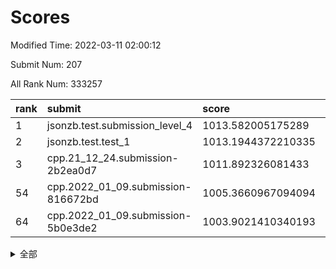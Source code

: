 # Scores

Modified Time: 2022-03-11 02:00:12

Submit Num: 207

All Rank Num: 333257

| rank |               submit               |       score        |       sigma        | pk_num |
| :--- | :--------------------------------- | :----------------- | :----------------- | :----- |
| 1    | jsonzb.test.submission_level_4     | 1013.582005175289  | 0.8046550395324998 | 6437   |
| 2    | jsonzb.test.test_1                 | 1013.1944372210335 | 0.7967523046665171 | 6439   |
| 3    | cpp.21_12_24.submission-2b2ea0d7   | 1011.892326081433  | 0.7949745616661832 | 6438   |
| 54   | cpp.2022_01_09.submission-816672bd | 1005.3660967094094 | 0.7268185108645278 | 6442   |
| 64   | cpp.2022_01_09.submission-5b0e3de2 | 1003.9021410340193 | 0.7140795976221845 | 6441   |


<details>
<summary>全部</summary>

| rank |                 submit                 |       score        |       sigma        | pk_num |
| :--- | :------------------------------------- | :----------------- | :----------------- | :----- |
| 1    | jsonzb.test.submission_level_4         | 1013.582005175289  | 0.8046550395324998 | 6437   |
| 2    | jsonzb.test.test_1                     | 1013.1944372210335 | 0.7967523046665171 | 6439   |
| 3    | cpp.21_12_24.submission-2b2ea0d7       | 1011.892326081433  | 0.7949745616661832 | 6438   |
| 4    | gobigger.level_3.submission_level_3_45 | 1011.468062268936  | 0.7697074014012638 | 6436   |
| 5    | gobigger.level_3.submission_level_3_30 | 1011.1285823051707 | 0.7626390595027754 | 6438   |
| 6    | gobigger.level_3.submission_level_3_44 | 1011.1247981094971 | 0.7655735088872612 | 6441   |
| 7    | gobigger.level_3.submission_level_3_11 | 1011.123279701553  | 0.7596021280485403 | 6442   |
| 8    | gobigger.level_3.submission_level_3_41 | 1011.082989675118  | 0.7573162615424485 | 6436   |
| 9    | gobigger.level_3.submission_level_3_1  | 1010.9295003452472 | 0.7810994537383102 | 6436   |
| 10   | gobigger.level_3.submission_level_3_14 | 1010.9053773653305 | 0.7594975547749233 | 6438   |
| 11   | gobigger.level_3.submission_level_3_46 | 1010.8657336931224 | 0.7710748199997512 | 6442   |
| 12   | gobigger.level_3.submission_level_3_17 | 1010.6922041749006 | 0.7912160154801087 | 6435   |
| 13   | gobigger.level_3.submission_level_3_23 | 1010.5797850956438 | 0.7675325295934123 | 6444   |
| 14   | gobigger.level_3.submission_level_3_39 | 1010.5473342655322 | 0.7848763429899027 | 6447   |
| 15   | gobigger.level_3.submission_level_3_6  | 1010.5241246166842 | 0.7817636362873115 | 6443   |
| 16   | gobigger.level_3.submission_level_3_42 | 1010.5222448218273 | 0.77495506434937   | 6439   |
| 17   | gobigger.level_3.submission_level_3_7  | 1010.4902297190381 | 0.74520998683602   | 6440   |
| 18   | gobigger.level_3.submission_level_3_13 | 1010.4645110516476 | 0.7518884159426044 | 6439   |
| 19   | gobigger.level_3.submission_level_3_5  | 1010.4518751408906 | 0.7614079179918698 | 6436   |
| 20   | gobigger.level_3.submission_level_3_38 | 1010.3777014521404 | 0.7606886113689615 | 6439   |
| 21   | gobigger.level_3.submission_level_3_43 | 1010.3599095905649 | 0.7593649686600533 | 6446   |
| 22   | gobigger.level_3.submission_level_3_25 | 1010.3295499772292 | 0.7705976280257363 | 6432   |
| 23   | gobigger.level_3.submission_level_3_24 | 1010.3125413336086 | 0.762305743195651  | 6440   |
| 24   | gobigger.level_3.submission_level_3_4  | 1010.2115268935478 | 0.7672833135084329 | 6438   |
| 25   | gobigger.level_3.submission_level_3_48 | 1010.1932081228484 | 0.7789648055405174 | 6442   |
| 26   | gobigger.level_3.submission_level_3_36 | 1010.1449992407842 | 0.7764410557819034 | 6442   |
| 27   | gobigger.level_3.submission_level_3_19 | 1010.0465918969811 | 0.7613396253763947 | 6441   |
| 28   | gobigger.level_3.submission_level_3_26 | 1010.0017226027963 | 0.7508936182193597 | 6432   |
| 29   | gobigger.level_3.submission_level_3_12 | 1009.987170319741  | 0.7527622257677808 | 6438   |
| 30   | gobigger.level_3.submission_level_3_16 | 1009.9538946297818 | 0.737939444247502  | 6439   |
| 31   | gobigger.level_3.submission_level_3_10 | 1009.9074825534174 | 0.7491640844349556 | 6443   |
| 32   | gobigger.level_3.submission_level_3_28 | 1009.9015948781937 | 0.7598915257060176 | 6439   |
| 33   | gobigger.level_3.submission_level_3_27 | 1009.8492886059836 | 0.7717949337959709 | 6442   |
| 34   | gobigger.level_3.submission_level_3_49 | 1009.8414705468783 | 0.7624635835689016 | 6438   |
| 35   | gobigger.level_3.submission_level_3_33 | 1009.834460351872  | 0.7661186942840259 | 6441   |
| 36   | gobigger.level_3.submission_level_3_29 | 1009.8176965844995 | 0.7767679046025623 | 6439   |
| 37   | gobigger.level_3.submission_level_3_31 | 1009.7672572001246 | 0.7518790154091166 | 6438   |
| 38   | gobigger.level_3.submission_level_3_37 | 1009.7464612900922 | 0.7653045934570795 | 6442   |
| 39   | gobigger.level_3.submission_level_3_8  | 1009.7301887613337 | 0.7488237816505535 | 6442   |
| 40   | gobigger.level_3.submission_level_3_3  | 1009.6955753345235 | 0.7314578454214391 | 6447   |
| 41   | gobigger.level_3.submission_level_3_40 | 1009.6577985772059 | 0.7561810582446777 | 6435   |
| 42   | gobigger.level_3.submission_level_3_35 | 1009.6435942184248 | 0.7323726042203533 | 6435   |
| 43   | gobigger.level_3.submission_level_3_22 | 1009.6215094502426 | 0.7551781803298232 | 6437   |
| 44   | gobigger.level_3.submission_level_3_0  | 1009.6085365101848 | 0.7681527564219152 | 6436   |
| 45   | gobigger.level_3.submission_level_3_20 | 1009.5782780001581 | 0.7506337974680708 | 6442   |
| 46   | gobigger.level_3.submission_level_3_18 | 1009.4429291499573 | 0.75710250210275   | 6439   |
| 47   | gobigger.level_3.submission_level_3_21 | 1009.424086623198  | 0.760704020706508  | 6439   |
| 48   | gobigger.level_3.submission_level_3_2  | 1009.0885740030194 | 0.7399794055688221 | 6437   |
| 49   | gobigger.level_3.submission_level_3_9  | 1009.0215417262325 | 0.7608988314533284 | 6441   |
| 50   | gobigger.level_3.submission_level_3_32 | 1008.8537950205073 | 0.7446839481613253 | 6439   |
| 51   | gobigger.level_3.submission_level_3_34 | 1008.8302521163376 | 0.7580652158193625 | 6439   |
| 52   | gobigger.level_3.submission_level_3_15 | 1008.3600947721209 | 0.7460209757183444 | 6438   |
| 53   | gobigger.level_3.submission_level_3_47 | 1007.866356455385  | 0.7477205749144334 | 6443   |
| 54   | cpp.2022_01_09.submission-816672bd     | 1005.3660967094094 | 0.7268185108645278 | 6442   |
| 55   | gobigger.level_1.submission_level_1_11 | 1005.303668589157  | 0.7195835067106398 | 6436   |
| 56   | gobigger.level_1.submission_level_1_34 | 1005.1842544791344 | 0.7204387574023787 | 6441   |
| 57   | gobigger.level_1.submission_level_1_2  | 1005.0291685233805 | 0.7324280679064004 | 6439   |
| 58   | gobigger.level_1.submission_level_1_26 | 1005.0275727713372 | 0.7188108649268626 | 6441   |
| 59   | gobigger.level_1.submission_level_1_19 | 1005.0004405952286 | 0.734648802805418  | 6445   |
| 60   | gobigger.level_1.submission_level_1_29 | 1004.8795621453123 | 0.7219282089757095 | 6445   |
| 61   | gobigger.level_1.submission_level_1_32 | 1004.7060992522947 | 0.7177637300245672 | 6442   |
| 62   | gobigger.level_1.submission_level_1_15 | 1004.2014071331286 | 0.732522919102933  | 6441   |
| 63   | gobigger.level_1.submission_level_1_6  | 1004.0516044772663 | 0.7236792447747443 | 6443   |
| 64   | cpp.2022_01_09.submission-5b0e3de2     | 1003.9021410340193 | 0.7140795976221845 | 6441   |
| 65   | gobigger.level_1.submission_level_1_35 | 1003.8620521621292 | 0.7310960725855077 | 6443   |
| 66   | gobigger.level_1.submission_level_1_45 | 1003.846938287993  | 0.7240352618504954 | 6437   |
| 67   | gobigger.level_1.submission_level_1_44 | 1003.8412340889661 | 0.7256096977121957 | 6438   |
| 68   | gobigger.level_1.submission_level_1_12 | 1003.8366828642421 | 0.7169899988704552 | 6439   |
| 69   | gobigger.level_1.submission_level_1_42 | 1003.780141541266  | 0.7088806440418948 | 6438   |
| 70   | gobigger.level_1.submission_level_1_7  | 1003.6584375390247 | 0.7193180268199925 | 6440   |
| 71   | gobigger.level_1.submission_level_1_21 | 1003.6523547573123 | 0.716012890484479  | 6442   |
| 72   | gobigger.level_1.submission_level_1_30 | 1003.6267301343407 | 0.7158178381358645 | 6442   |
| 73   | gobigger.level_1.submission_level_1_17 | 1003.6221131974818 | 0.7229238799124491 | 6443   |
| 74   | gobigger.level_1.submission_level_1_3  | 1003.5378193008669 | 0.7202897419523316 | 6440   |
| 75   | gobigger.level_1.submission_level_1_27 | 1003.524047569198  | 0.7166289660875874 | 6437   |
| 76   | gobigger.level_1.submission_level_1_9  | 1003.5084805674212 | 0.7152879875260816 | 6440   |
| 77   | gobigger.level_1.submission_level_1_46 | 1003.4789176535635 | 0.7238073787421935 | 6441   |
| 78   | gobigger.level_1.submission_level_1_13 | 1003.4698298647792 | 0.7197062753724829 | 6439   |
| 79   | gobigger.level_1.submission_level_1_25 | 1003.4374283764938 | 0.716495676267188  | 6441   |
| 80   | gobigger.level_1.submission_level_1_1  | 1003.4306063372037 | 0.7088990485940752 | 6442   |
| 81   | gobigger.level_1.submission_level_1_18 | 1003.4130456466646 | 0.7184341009984576 | 6440   |
| 82   | gobigger.level_1.submission_level_1_37 | 1003.4125025542185 | 0.7197133279700939 | 6434   |
| 83   | gobigger.level_1.submission_level_1_31 | 1003.3847154353374 | 0.7164127438559483 | 6442   |
| 84   | gobigger.level_1.submission_level_1_39 | 1003.3844511830606 | 0.7179151540705989 | 6445   |
| 85   | gobigger.level_1.submission_level_1_16 | 1003.3703054902728 | 0.7174020957590385 | 6439   |
| 86   | gobigger.level_1.submission_level_1_48 | 1003.3374112967867 | 0.7074849455177805 | 6439   |
| 87   | gobigger.level_1.submission_level_1_49 | 1003.3350498782889 | 0.7050616211304777 | 6442   |
| 88   | gobigger.level_1.submission_level_1_33 | 1003.1186587154532 | 0.7167409887108666 | 6439   |
| 89   | gobigger.level_1.submission_level_1_23 | 1002.9666601185914 | 0.7115380510121857 | 6440   |
| 90   | gobigger.level_1.submission_level_1_41 | 1002.9275347651501 | 0.7085961742690021 | 6434   |
| 91   | gobigger.level_1.submission_level_1_14 | 1002.9266927982562 | 0.7198346174475002 | 6440   |
| 92   | gobigger.level_1.submission_level_1_43 | 1002.9121641970422 | 0.7157568533990161 | 6436   |
| 93   | gobigger.level_1.submission_level_1_22 | 1002.8663300255213 | 0.7328437496449002 | 6436   |
| 94   | gobigger.level_1.submission_level_1_24 | 1002.8363991202796 | 0.7166092299025388 | 6439   |
| 95   | gobigger.level_1.submission_level_1_8  | 1002.8341343908196 | 0.7215511605921152 | 6440   |
| 96   | gobigger.level_1.submission_level_1_38 | 1002.8314359133801 | 0.7152217430246545 | 6442   |
| 97   | gobigger.level_1.submission_level_1_0  | 1002.7660350940145 | 0.712865163352469  | 6439   |
| 98   | gobigger.level_1.submission_level_1_40 | 1002.7119806266564 | 0.7117040901912752 | 6436   |
| 99   | gobigger.level_1.submission_level_1_4  | 1002.5881978238893 | 0.7164332044154368 | 6449   |
| 100  | gobigger.level_1.submission_level_1_10 | 1002.487778101106  | 0.702386810657047  | 6436   |
| 101  | gobigger.level_1.submission_level_1_5  | 1002.4214177690984 | 0.7157003827044774 | 6441   |
| 102  | gobigger.level_1.submission_level_1_28 | 1002.3145637795735 | 0.719010895884987  | 6442   |
| 103  | gobigger.level_1.submission_level_1_36 | 1002.2632949245713 | 0.7149841118048812 | 6442   |
| 104  | gobigger.level_1.submission_level_1_47 | 1002.1849687379782 | 0.7191286185114476 | 6440   |
| 105  | gobigger.level_1.submission_level_1_20 | 1002.1190872188744 | 0.7141891847454033 | 6437   |
| 106  | gobigger.random.submission_random_33   | 997.2018453621149  | 0.7218620437976209 | 6446   |
| 107  | gobigger.random.submission_random_11   | 997.1919101226536  | 0.7196827297476813 | 6444   |
| 108  | gobigger.random.submission_random_5    | 997.1069262607956  | 0.7153045032385575 | 6435   |
| 109  | gobigger.random.submission_random_43   | 997.0941327916241  | 0.7060281800420194 | 6436   |
| 110  | gobigger.random.submission_random_31   | 996.9590396267887  | 0.7011050212422614 | 6437   |
| 111  | gobigger.random.submission_random_29   | 996.940444386892   | 0.7019617765948817 | 6439   |
| 112  | gobigger.random.submission_random_19   | 996.939354425677   | 0.7171862170400398 | 6444   |
| 113  | gobigger.random.submission_random_49   | 996.8713835947758  | 0.7012935234468116 | 6440   |
| 114  | gobigger.random.submission_random_47   | 996.8090654202156  | 0.7153225952574229 | 6440   |
| 115  | gobigger.random.submission_random_16   | 996.7609206327572  | 0.7081225741562021 | 6439   |
| 116  | gobigger.random.submission_random_46   | 996.7479916613414  | 0.7008727034382224 | 6440   |
| 117  | gobigger.random.submission_random_42   | 996.5130886937626  | 0.7113542177344169 | 6442   |
| 118  | gobigger.random.submission_random_2    | 996.4596730107917  | 0.7167706516278037 | 6443   |
| 119  | gobigger.random.submission_random_8    | 996.4519559402232  | 0.6948124298069953 | 6436   |
| 120  | gobigger.random.submission_random_23   | 996.4367392726856  | 0.7167833108303349 | 6440   |
| 121  | gobigger.random.submission_random_30   | 996.3946733470827  | 0.7210370188888809 | 6442   |
| 122  | gobigger.random.submission_random_41   | 996.3844481008759  | 0.7032771142259537 | 6440   |
| 123  | gobigger.random.submission_random_24   | 996.3791978071393  | 0.7074353142597443 | 6442   |
| 124  | gobigger.random.submission_random_26   | 996.3068623217027  | 0.7178015044436298 | 6440   |
| 125  | gobigger.random.submission_random_40   | 996.3053082614892  | 0.7042101117692311 | 6441   |
| 126  | gobigger.random.submission_random_13   | 996.0712951583401  | 0.7084212739483762 | 6439   |
| 127  | gobigger.random.submission_random_22   | 996.0630744234736  | 0.7229661674306259 | 6438   |
| 128  | gobigger.random.submission_random_36   | 995.9369638674923  | 0.7201745684390953 | 6444   |
| 129  | gobigger.random.submission_random_35   | 995.897277726279   | 0.7179691027891292 | 6437   |
| 130  | gobigger.random.submission_random_38   | 995.8629928586105  | 0.7148371063006896 | 6444   |
| 131  | gobigger.random.submission_random_48   | 995.8267113838457  | 0.7027518406320561 | 6446   |
| 132  | gobigger.random.submission_random_45   | 995.7962609521029  | 0.7036869910406952 | 6438   |
| 133  | gobigger.random.submission_random_0    | 995.7287815226922  | 0.7104403463123224 | 6443   |
| 134  | gobigger.random.submission_random_6    | 995.7087855394258  | 0.7122808334761073 | 6442   |
| 135  | gobigger.random.submission_random_34   | 995.7071502472953  | 0.7083542245021135 | 6441   |
| 136  | gobigger.random.submission_random_9    | 995.6914370118254  | 0.7115817505484598 | 6442   |
| 137  | gobigger.random.submission_random_7    | 995.6868594241948  | 0.7109860106631823 | 6440   |
| 138  | gobigger.random.submission_random_15   | 995.6804313513048  | 0.7049474635679861 | 6443   |
| 139  | gobigger.random.submission_random_18   | 995.6659489602811  | 0.7096829371849442 | 6441   |
| 140  | gobigger.random.submission_random_25   | 995.6658421868065  | 0.7258437468734286 | 6437   |
| 141  | gobigger.random.submission_random_27   | 995.6477068212342  | 0.7251861649418392 | 6441   |
| 142  | gobigger.random.submission_random_20   | 995.5700932505553  | 0.71539612735033   | 6442   |
| 143  | gobigger.random.submission_random_10   | 995.5588023566371  | 0.7253345508254943 | 6438   |
| 144  | gobigger.random.submission_random_12   | 995.5302047962126  | 0.7191394736919438 | 6438   |
| 145  | gobigger.random.submission_random_4    | 995.4868110322111  | 0.6979893142318528 | 6440   |
| 146  | gobigger.random.submission_random_21   | 995.4818353115066  | 0.7225446701245054 | 6441   |
| 147  | gobigger.random.submission_random_14   | 995.456865918242   | 0.7060898163866753 | 6439   |
| 148  | gobigger.random.submission_random_3    | 995.3593379934765  | 0.7084243415488553 | 6445   |
| 149  | gobigger.random.submission_random_37   | 995.303879835566   | 0.7212859809977727 | 6437   |
| 150  | gobigger.random.submission_random_39   | 995.2538476756354  | 0.7281310350619208 | 6438   |
| 151  | gobigger.random.submission_random_44   | 995.1020340324804  | 0.7152065400412826 | 6439   |
| 152  | gobigger.random.submission_random_17   | 995.0825512175252  | 0.7199779664108695 | 6436   |
| 153  | gobigger.random.submission_random_1    | 995.0372519345736  | 0.7116624366151584 | 6442   |
| 154  | gobigger.random.submission_random_28   | 994.9475781459242  | 0.7189001062222982 | 6441   |
| 155  | gobigger.random.submission_random_32   | 994.9179962584856  | 0.7126676320471157 | 6435   |
| 156  | gobigger.level_2.submission_level_2_48 | 994.0621772638335  | 0.7394201578031226 | 6438   |
| 157  | gobigger.level_2.submission_level_2_9  | 993.690661996841   | 0.7435485946217986 | 6445   |
| 158  | gobigger.level_2.submission_level_2_28 | 993.6357838570648  | 0.7465486906383898 | 6435   |
| 159  | gobigger.level_2.submission_level_2_30 | 992.9055276266539  | 0.7436231505652158 | 6436   |
| 160  | gobigger.level_2.submission_level_2_19 | 992.8550334931579  | 0.7540818517723705 | 6437   |
| 161  | gobigger.level_2.submission_level_2_20 | 992.7791904002056  | 0.7529197109215128 | 6437   |
| 162  | gobigger.level_2.submission_level_2_41 | 992.7777259694191  | 0.7395774582201136 | 6434   |
| 163  | gobigger.level_2.submission_level_2_34 | 992.5722990882325  | 0.753068252930234  | 6444   |
| 164  | gobigger.level_2.submission_level_2_11 | 992.4593603920125  | 0.7319587909133769 | 6437   |
| 165  | gobigger.level_2.submission_level_2_45 | 992.4396238078649  | 0.762017602133538  | 6445   |
| 166  | gobigger.level_2.submission_level_2_18 | 992.3916114401205  | 0.7437487379097214 | 6442   |
| 167  | gobigger.level_2.submission_level_2_36 | 992.3822635463213  | 0.7594437456737491 | 6442   |
| 168  | gobigger.level_2.submission_level_2_8  | 992.3599389696806  | 0.7390413602519543 | 6441   |
| 169  | gobigger.level_2.submission_level_2_47 | 992.3492808685652  | 0.7472871348929173 | 6438   |
| 170  | gobigger.level_2.submission_level_2_43 | 992.3081452011525  | 0.7380955033120649 | 6437   |
| 171  | gobigger.level_2.submission_level_2_39 | 992.2883425729317  | 0.7526176082414352 | 6440   |
| 172  | gobigger.level_2.submission_level_2_5  | 992.2070547449185  | 0.7477579109262745 | 6435   |
| 173  | gobigger.level_2.submission_level_2_35 | 992.1733907992608  | 0.7618169651678756 | 6442   |
| 174  | gobigger.level_2.submission_level_2_12 | 992.1617572638598  | 0.7393810289236803 | 6435   |
| 175  | gobigger.level_2.submission_level_2_3  | 992.0682149133636  | 0.7421067083026176 | 6442   |
| 176  | gobigger.level_2.submission_level_2_6  | 992.0456237864124  | 0.7632274447016811 | 6441   |
| 177  | gobigger.level_2.submission_level_2_49 | 992.0303892911039  | 0.7478251111054337 | 6441   |
| 178  | gobigger.level_2.submission_level_2_31 | 991.9777080229611  | 0.7476868083276645 | 6438   |
| 179  | gobigger.level_2.submission_level_2_15 | 991.8992339287561  | 0.7561786463988742 | 6437   |
| 180  | gobigger.level_2.submission_level_2_40 | 991.8329165461502  | 0.7527299995753413 | 6440   |
| 181  | gobigger.level_2.submission_level_2_7  | 991.7406084359532  | 0.7467733789457899 | 6440   |
| 182  | gobigger.level_2.submission_level_2_33 | 991.7360458496064  | 0.7422062495768423 | 6441   |
| 183  | gobigger.level_2.submission_level_2_10 | 991.7274157840399  | 0.7469354872499306 | 6440   |
| 184  | gobigger.level_2.submission_level_2_4  | 991.6682206952554  | 0.7467500971300542 | 6441   |
| 185  | gobigger.level_2.submission_level_2_23 | 991.584527433306   | 0.7587757086291246 | 6441   |
| 186  | gobigger.level_2.submission_level_2_13 | 991.5411033819737  | 0.7435425735515065 | 6438   |
| 187  | gobigger.level_2.submission_level_2_14 | 991.4878765696589  | 0.7466996918658849 | 6442   |
| 188  | gobigger.level_2.submission_level_2_0  | 991.4235599515315  | 0.7708870432399137 | 6437   |
| 189  | gobigger.level_2.submission_level_2_21 | 991.4092312210637  | 0.7692777731061616 | 6438   |
| 190  | gobigger.level_2.submission_level_2_2  | 991.3640268929685  | 0.7509563644614085 | 6444   |
| 191  | gobigger.level_2.submission_level_2_16 | 991.3388450517338  | 0.7504709294248382 | 6436   |
| 192  | gobigger.level_2.submission_level_2_42 | 991.252250650139   | 0.7363411612866617 | 6438   |
| 193  | gobigger.level_2.submission_level_2_38 | 991.2512956996485  | 0.7755752399531333 | 6438   |
| 194  | gobigger.level_2.submission_level_2_1  | 991.1287389442816  | 0.7450938593914618 | 6436   |
| 195  | gobigger.level_2.submission_level_2_22 | 991.1242916667203  | 0.7432352707053522 | 6443   |
| 196  | gobigger.level_2.submission_level_2_25 | 991.1192977307742  | 0.7444955855361007 | 6435   |
| 197  | gobigger.level_2.submission_level_2_24 | 991.0255523045543  | 0.7399843065003265 | 6438   |
| 198  | gobigger.level_2.submission_level_2_17 | 990.987002512295   | 0.7682767646580746 | 6436   |
| 199  | gobigger.level_2.submission_level_2_32 | 990.9270515689057  | 0.7541274814719447 | 6443   |
| 200  | gobigger.level_2.submission_level_2_27 | 990.8893742388516  | 0.7538463725724479 | 6444   |
| 201  | gobigger.level_2.submission_level_2_46 | 990.8321335743564  | 0.7544172686833635 | 6441   |
| 202  | gobigger.level_2.submission_level_2_26 | 990.7033142134048  | 0.7570614956353394 | 6440   |
| 203  | gobigger.level_2.submission_level_2_44 | 990.6529247389478  | 0.7648447504266035 | 6438   |
| 204  | gobigger.level_2.submission_level_2_37 | 990.2960284241482  | 0.753973216440252  | 6442   |
| 205  | gobigger.level_2.submission_level_2_29 | 990.1978185192438  | 0.7701771321693698 | 6439   |
| 206  | gobigger.none.submission_none_0        | 976.9994789636266  | 1.320594215892473  | 6442   |
| 207  | gobigger.none.submission_none_1        | 976.0709278690941  | 1.386757594206172  | 6435   |

</details>